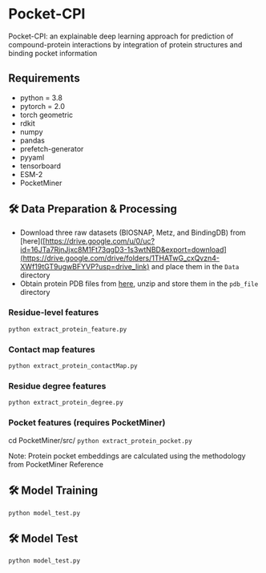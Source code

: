 # Pocket-CPI
Pocket-CPI: an explainable deep learning approach for prediction of compound-protein interactions by integration of protein structures and binding pocket information


## Requirements
  * python = 3.8
  * pytorch = 2.0
  * torch geometric
  * rdkit
  * numpy
  * pandas
  * prefetch-generator
  * pyyaml
  * tensorboard
  * ESM-2
  * PocketMiner

## 🛠️ Data Preparation & Processing
- Download three raw datasets (BIOSNAP, Metz, and BindingDB) from [here]([https://drive.google.com/u/0/uc?id=16JTa7RjnJjxc8M1Ft73qgD3-1s3wtNBD&export=download](https://drive.google.com/drive/folders/1THATwG_cxQvzn4-XWf19tGT9ugwBFYVP?usp=drive_link) and place them in the `Data` directory
- Obtain protein PDB files from [here]([https://drive.google.com/u/0/uc?id=16JTa7RjnJjxc8M1Ft73qgD3-1s3wtNBD&export=download]), unzip and store them in the `pdb_file` directory

### Residue-level features
`python extract_protein_feature.py`

### Contact map features
`python extract_protein_contactMap.py`

### Residue degree features
`python extract_protein_degree.py`

### Pocket features (requires PocketMiner)
cd PocketMiner/src/
`python extract_protein_pocket.py`

Note: Protein pocket embeddings are calculated using the methodology from PocketMiner Reference

## 🛠️ Model Training
`python model_test.py`

## 🛠️ Model Test
`python model_test.py`




